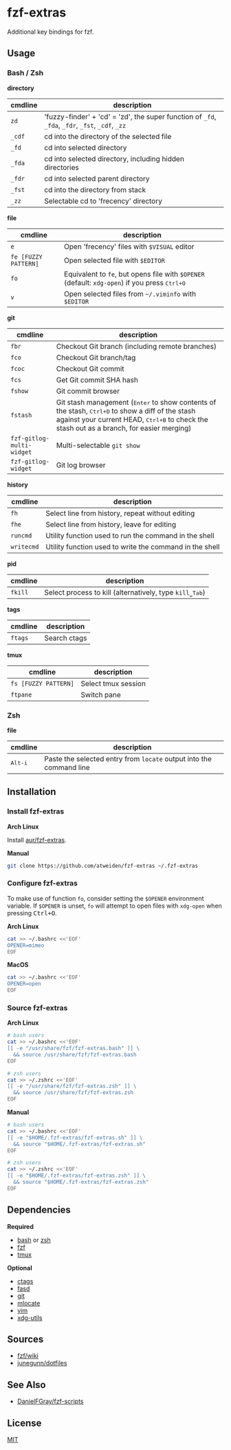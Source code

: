 # fzf-extras

Additional key bindings for fzf.

## Usage

### Bash / Zsh

**directory**

cmdline                   | description
---                       | ---
`zd`                      | 'fuzzy-finder' + 'cd' = 'zd', the super function of `_fd`, `_fda`, `_fdr`, `_fst`, `_cdf`, `_zz`
`_cdf`                    | cd into the directory of the selected file
`_fd`                     | cd into selected directory
`_fda`                    | cd into selected directory, including hidden directories
`_fdr`                    | cd into selected parent directory
`_fst`                    | cd into the directory from stack
`_zz`                     | Selectable cd to 'frecency' directory

**file**

cmdline                   | description
---                       | ---
`e`                       | Open 'frecency' files with `$VISUAL` editor
`fe [FUZZY PATTERN]`      | Open selected file with `$EDITOR`
`fo`                      | Equivalent to `fe`, but opens file with `$OPENER` (default: `xdg-open`) if you press <kbd>Ctrl+O</kbd>
`v`                       | Open selected files from `~/.viminfo` with `$EDITOR`

**git**

cmdline                   | description
---                       | ---
`fbr`                     | Checkout Git branch (including remote branches)
`fco`                     | Checkout Git branch/tag
`fcoc`                    | Checkout Git commit
`fcs`                     | Get Git commit SHA hash
`fshow`                   | Git commit browser
`fstash`                  | Git stash management (<kbd>Enter</kbd> to show contents of the stash, <kbd>Ctrl+D</kbd> to show a diff of the stash against your current HEAD, <kbd>Ctrl+B</kbd> to check the stash out as a branch, for easier merging)
`fzf-gitlog-multi-widget` | Multi-selectable `git show`
`fzf-gitlog-widget`       | Git log browser

**history**

cmdline                   | description
---                       | ---
`fh`                      | Select line from history, repeat without editing
`fhe`                     | Select line from history, leave for editing
`runcmd`                  | Utility function used to run the command in the shell
`writecmd`                | Utility function used to write the command in the shell

**pid**

cmdline                   | description
---                       | ---
`fkill`                   | Select process to kill (alternatively, type `kill`˽<kbd>Tab</kbd>)

**tags**

cmdline                   | description
---                       | ---
`ftags`                   | Search ctags

**tmux**

cmdline                   | description
---                       | ---
`fs [FUZZY PATTERN]`      | Select tmux session
`ftpane`                  | Switch pane

### Zsh

**file**

cmdline                   | description
---                       | ---
<kbd>Alt-i</kbd>          | Paste the selected entry from `locate` output into the command line

## Installation

### Install fzf-extras

**Arch Linux**

Install [aur/fzf-extras](https://aur.archlinux.org/packages/fzf-extras).

**Manual**

```sh
git clone https://github.com/atweiden/fzf-extras ~/.fzf-extras
```

### Configure fzf-extras

To make use of function `fo`, consider setting the `$OPENER` environment
variable. If `$OPENER` is unset, `fo` will attempt to open files with
`xdg-open` when pressing <kbd>Ctrl+O</kbd>.

**Arch Linux**

```sh
cat >> ~/.bashrc <<'EOF'
OPENER=mimeo
EOF
```

**MacOS**

```sh
cat >> ~/.bashrc <<'EOF'
OPENER=open
EOF
```

### Source fzf-extras

**Arch Linux**

```sh
# bash users
cat >> ~/.bashrc <<'EOF'
[[ -e "/usr/share/fzf/fzf-extras.bash" ]] \
  && source /usr/share/fzf/fzf-extras.bash
EOF

# zsh users
cat >> ~/.zshrc <<'EOF'
[[ -e "/usr/share/fzf/fzf-extras.zsh" ]] \
  && source /usr/share/fzf/fzf-extras.zsh
EOF
```

**Manual**

```sh
# bash users
cat >> ~/.bashrc <<'EOF'
[[ -e "$HOME/.fzf-extras/fzf-extras.sh" ]] \
  && source "$HOME/.fzf-extras/fzf-extras.sh"
EOF

# zsh users
cat >> ~/.zshrc <<'EOF'
[[ -e "$HOME/.fzf-extras/fzf-extras.zsh" ]] \
  && source "$HOME/.fzf-extras/fzf-extras.zsh"
EOF
```

## Dependencies

**Required**

- [bash](https://www.gnu.org/software/bash/) or [zsh](https://www.zsh.org/)
- [fzf](https://github.com/junegunn/fzf)
- [tmux](https://github.com/tmux/tmux)

**Optional**

- [ctags](https://github.com/universal-ctags/ctags)
- [fasd](https://github.com/clvv/fasd)
- [git](https://git-scm.com/)
- [mlocate](https://pagure.io/mlocate)
- [vim](https://www.vim.org/)
- [xdg-utils](https://www.freedesktop.org/wiki/Software/xdg-utils/)

## Sources

- [fzf/wiki](https://github.com/junegunn/fzf/wiki)
- [junegunn/dotfiles](https://github.com/junegunn/dotfiles)

## See Also

- [DanielFGray/fzf-scripts](https://github.com/DanielFGray/fzf-scripts)

## License

[MIT](LICENSE)
